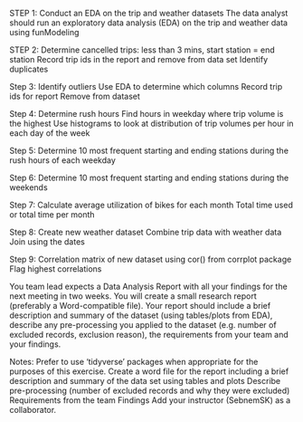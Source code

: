 STEP 1: Conduct an EDA on the trip and weather datasets
The data analyst should run an exploratory data analysis (EDA) on the trip and weather data using funModeling

STEP 2: Determine cancelled trips: less than 3 mins, start station = end station
Record trip ids in the report and remove from data set 
Identify duplicates

Step 3: Identify outliers
Use EDA to determine which columns
Record trip ids for report
Remove from dataset

Step 4: Determine rush hours
Find hours in weekday where trip volume is the highest
Use histograms to look at distribution of trip volumes per hour in each day of the week 

Step 5: Determine 10 most frequent starting and ending stations during the rush hours of each weekday

Step 6: Determine 10 most frequent starting and ending stations during the weekends

Step 7: Calculate average utilization of bikes for each month
Total time used or total time per month

Step 8: Create new weather dataset
Combine trip data with weather data 
Join using the dates 

Step 9: Correlation matrix of new dataset using cor() from corrplot package
Flag highest correlations

You team lead expects a Data Analysis Report with all your findings for the next meeting in two weeks. You
will create a small research report (preferably a Word-compatible file). Your report should include a brief
description and summary of the dataset (using tables/plots from EDA), describe any pre-processing you
applied to the dataset (e.g. number of excluded records, exclusion reason), the requirements from your
team and your findings.

Notes:
Prefer to use ‘tidyverse’ packages when appropriate for the purposes of this exercise.
Create a word file for the report including a brief description and summary of the data set using tables and plots
Describe pre-processing (number of excluded records and why they were excluded)
Requirements from the team
Findings
Add your instructor (SebnemSK) as a collaborator.
